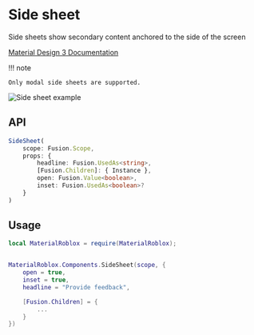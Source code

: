 # Side sheet
Side sheets show secondary content anchored to the side of the screen

[Material Design 3 Documentation](https://m3.material.io/components/side-sheets)

!!! note

    Only modal side sheets are supported.

![Side sheet example](https://firebasestorage.googleapis.com/v0/b/design-spec/o/projects%2Fgoogle-material-3%2Fimages%2Flw8ygm30-3.png?alt=media&token=34b2374c-ed3b-4827-ac92-6c6e6edf6444)

## API
```typescript
SideSheet(
	scope: Fusion.Scope,
	props: {
		headline: Fusion.UsedAs<string>,
        [Fusion.Children]: { Instance },
		open: Fusion.Value<boolean>,
        inset: Fusion.UsedAs<boolean>?
	}
)
```

## Usage
```lua
local MaterialRoblox = require(MaterialRoblox);


MaterialRoblox.Components.SideSheet(scope, {
    open = true,
    inset = true,
    headline = "Provide feedback",

    [Fusion.Children] = {
        ...
    }
})
```